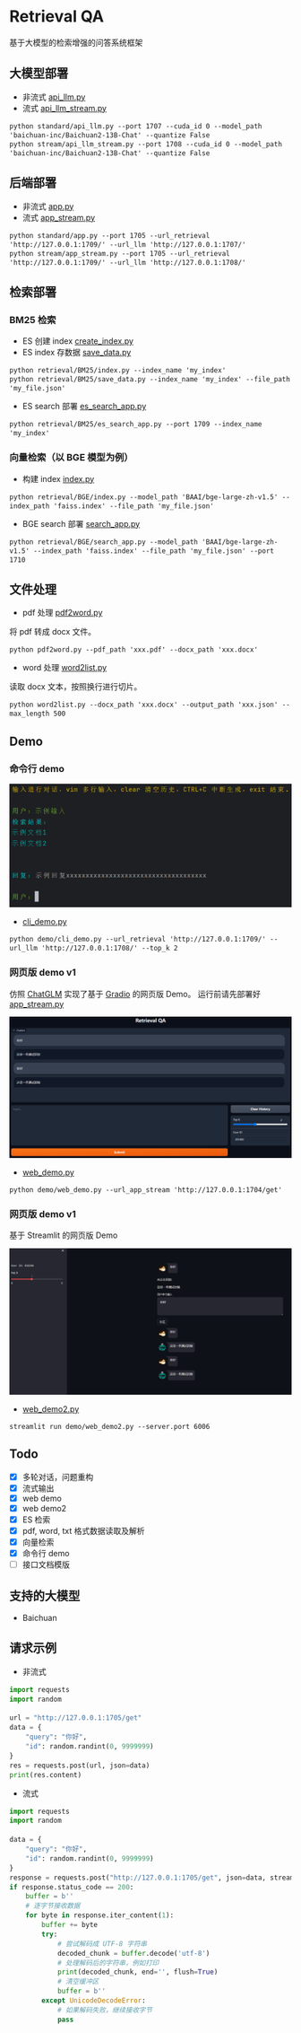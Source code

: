 # Retrieval QA

基于大模型的检索增强的问答系统框架

## 大模型部署

- 非流式
  [api_llm.py](standard/api_llm.py)
- 流式
  [api_llm_stream.py](stream/api_llm_stream.py)

```shell
python standard/api_llm.py --port 1707 --cuda_id 0 --model_path 'baichuan-inc/Baichuan2-13B-Chat' --quantize False
python stream/api_llm_stream.py --port 1708 --cuda_id 0 --model_path 'baichuan-inc/Baichuan2-13B-Chat' --quantize False
```

## 后端部署

- 非流式
  [app.py](standard/app.py)
- 流式
  [app_stream.py](stream/app_stream.py)

```shell
python standard/app.py --port 1705 --url_retrieval 'http://127.0.0.1:1709/' --url_llm 'http://127.0.0.1:1707/'
python stream/app_stream.py --port 1705 --url_retrieval 'http://127.0.0.1:1709/' --url_llm 'http://127.0.0.1:1708/'
```

## 检索部署

### BM25 检索

- ES 创建 index
  [create_index.py](retrieval/BM25/create_index.py)
- ES index 存数据
  [save_data.py](retrieval/BM25/save_data.py)

```shell
python retrieval/BM25/index.py --index_name 'my_index'
python retrieval/BM25/save_data.py --index_name 'my_index' --file_path 'my_file.json'
```

- ES search 部署
  [es_search_app.py](retrieval/BM25/es_search_app.py)

```shell
python retrieval/BM25/es_search_app.py --port 1709 --index_name 'my_index'
```

### 向量检索（以 BGE 模型为例）

- 构建 index
  [index.py](retrieval/BGE/index.py)

```shell
python retrieval/BGE/index.py --model_path 'BAAI/bge-large-zh-v1.5' --index_path 'faiss.index' --file_path 'my_file.json'
```

- BGE search 部署
  [search_app.py](retrieval/BGE/search_app.py)

```shell
python retrieval/BGE/search_app.py --model_path 'BAAI/bge-large-zh-v1.5' --index_path 'faiss.index' --file_path 'my_file.json' --port 1710
```

## 文件处理

- pdf 处理 [pdf2word.py](read_file/pdf2word.py)

将 pdf 转成 docx 文件。

```shell
python pdf2word.py --pdf_path 'xxx.pdf' --docx_path 'xxx.docx'
```

- word 处理 [word2list.py](read_file/word2list.py)

读取 docx 文本，按照换行进行切片。

```shell
python word2list.py --docx_path 'xxx.docx' --output_path 'xxx.json' --max_length 500
```

## Demo

### 命令行 demo

![cli_demo](img/cli_demo.png)

- [cli_demo.py](demo/cli_demo.py)

```shell
python demo/cli_demo.py --url_retrieval 'http://127.0.0.1:1709/' --url_llm 'http://127.0.0.1:1708/' --top_k 2
```

### 网页版 demo v1

仿照 [ChatGLM](https://github.com/THUDM/ChatGLM-6B) 实现了基于 [Gradio](https://www.gradio.app/) 的网页版 Demo。
运行前请先部署好 [app_stream.py](stream/app_stream.py)

![Web demo](img/web_demo.png)

- [web_demo.py](demo/web_demo.py)

```shell
python demo/web_demo.py --url_app_stream 'http://127.0.0.1:1704/get'
```

### 网页版 demo v1

基于 Streamlit 的网页版 Demo

![Web demo2](img/web_demo2.png)

- [web_demo2.py](demo/web_demo2.py)

```shell
streamlit run demo/web_demo2.py --server.port 6006
```

## Todo

- [x] 多轮对话，问题重构
- [x] 流式输出
- [x] web demo
- [x] web demo2
- [x] ES 检索
- [x] pdf, word, txt 格式数据读取及解析
- [x] 向量检索
- [x] 命令行 demo
- [ ] 接口文档模版

## 支持的大模型

- Baichuan

## 请求示例

- 非流式

```python
import requests
import random

url = "http://127.0.0.1:1705/get"
data = {
    "query": "你好",
    "id": random.randint(0, 9999999)
}
res = requests.post(url, json=data)
print(res.content)
```

- 流式

```python
import requests
import random

data = {
    "query": "你好",
    "id": random.randint(0, 9999999)
}
response = requests.post("http://127.0.0.1:1705/get", json=data, stream=True)
if response.status_code == 200:
    buffer = b''
    # 逐字节接收数据
    for byte in response.iter_content(1):
        buffer += byte
        try:
            # 尝试解码成 UTF-8 字符串
            decoded_chunk = buffer.decode('utf-8')
            # 处理解码后的字符串，例如打印
            print(decoded_chunk, end='', flush=True)
            # 清空缓冲区
            buffer = b''
        except UnicodeDecodeError:
            # 如果解码失败，继续接收字节
            pass
```